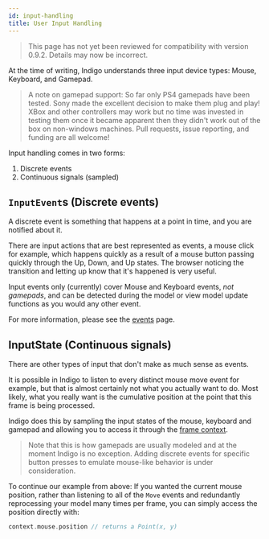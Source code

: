 ```yaml
---
id: input-handling
title: User Input Handling
---
```


> This page has not yet been reviewed for compatibility with version 0.9.2. Details may now be incorrect.

At the time of writing, Indigo understands three input device types: Mouse, Keyboard, and Gamepad.

> A note on gamepad support: So far only PS4 gamepads have been tested. Sony made the excellent decision to make them plug and play! XBox and other controllers may work but no time was invested in testing them once it became apparent then they didn't work out of the box on non-windows machines. Pull requests, issue reporting, and funding are all welcome!

Input handling comes in two forms:

1. Discrete events
2. Continuous signals (sampled)

## `InputEvent`s (Discrete events)

A discrete event is something that happens at a point in time, and you are notified about it.

There are input actions that are best represented as events, a mouse click for example, which happens quickly as a result of a mouse button passing quickly through the Up, Down, and Up states. The browser noticing the transition and letting up know that it's happened is very useful.

Input events only (currently) cover Mouse and Keyboard events, _not gamepads_, and can be detected during the model or view model update functions as you would any other event.

For more information, please see the [events](gameloop/events.md) page.

## InputState (Continuous signals)

There are other types of input that don't make as much sense as events.

It is possible in Indigo to listen to every distinct mouse move event for example, but that is almost certainly not what you actually want to do. Most likely, what you really want is the cumulative position at the point that this frame is being processed.

Indigo does this by sampling the input states of the mouse, keyboard and gamepad and allowing you to access it through the [frame context](gameloop/frame-context.md).

> Note that this is how gamepads are usually modeled and at the moment Indigo is no exception. Adding discrete events for specific button presses to emulate mouse-like behavior is under consideration.

To continue our example from above: If you wanted the current mouse position, rather than listening to all of the `Move` events and redundantly reprocessing your model many times per frame, you can simply access the position directly with:

```scala
context.mouse.position // returns a Point(x, y)
```
